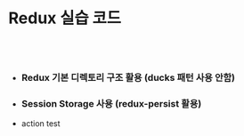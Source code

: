 # Redux 실습 코드
<br/>

<br/>

- ### Redux 기본 디렉토리 구조 활용 (ducks 패턴 사용 안함)

- ### Session Storage 사용 (redux-persist 활용)

- action test
